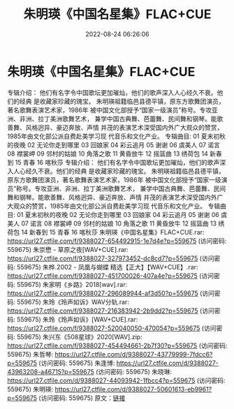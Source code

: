 ﻿---
title: 朱明瑛《中国名星集》FLAC+CUE
date: 2022-08-24 06:26:06
categories: APE、FLAC、MP3
tags: 华语中文
---
# 朱明瑛《中国名星集》FLAC+CUE

专辑介绍：
他们有名字令中国歌坛更加璀灿，他们的歌声深入人心经久不衰。他们的经典
是收藏家珍藏的瑰宝。
朱明瑛祖籍临邑县德平镇，原东方歌舞团演员，著名歌舞表演艺术家，1986年
被中国文化部授予“国家一级演员”称号。专攻亚洲、非洲、拉丁美洲歌舞艺术，
兼学中国古典舞、芭蕾舞、民间舞和钢琴。能歌善舞、风格迥异、豪迈奔放、声情
并茂的表演艺术深受国内外广大观众的赞赏，1985年由文化部公派自费赴美学习现
代音乐和文化产业。
专辑曲目:
01 夏末初秋的夜晚
02 无论你走到哪里
03 回娘家
04 彩云追月
05 谢谢
06 虞美人
07 诺言
08 襟裳岬
09 邻村的姑娘
10 角落之歌
11 黄昏放牛
12 摇篮曲
13 绣荷包
14 新春到
15 青春
16 喀秋莎
专辑介绍：
他们有名字令中国歌坛更加璀灿，他们的歌声深入人心经久不衰。他们的经典
是收藏家珍藏的瑰宝。
朱明瑛祖籍临邑县德平镇，原东方歌舞团演员，著名歌舞表演艺术家，1986年
被中国文化部授予“国家一级演员”称号。专攻亚洲、非洲、拉丁美洲歌舞艺术，
兼学中国古典舞、芭蕾舞、民间舞和钢琴。能歌善舞、风格迥异、豪迈奔放、声情
并茂的表演艺术深受国内外广大观众的赞赏，1985年由文化部公派自费赴美学习现
代音乐和文化产业。
专辑曲目:
01 夏末初秋的夜晚
02 无论你走到哪里
03 回娘家
04 彩云追月
05 谢谢
06 虞美人
07 诺言
08 襟裳岬
09 邻村的姑娘
10 角落之歌
11 黄昏放牛
12 摇篮曲
13 绣荷包
14 新春到
15 青春
16 喀秋莎
朱明瑛《中国名星集》FLAC+CUE.rar: https://url27.ctfile.com/f/9388027-654492915-1e7d4e?p=559675
(访问密码: 559675)
朱崇懋 - 草原之夜[WAV+CUE].rar: https://url27.ctfile.com/f/9388027-327973452-dc8cd7?p=559675
(访问密码: 559675)
朱桦.2002 - 凤凰与蝴蝶 精选【正大】【WAV+CUE】.rar: https://url27.ctfile.com/f/9388027-451700026-407a4e?p=559675
(访问密码: 559675)
朱家明《乡路》2018[wav].rar: https://url27.ctfile.com/f/9388027-296089944-af3d50?p=559675
(访问密码: 559675)
朱玲《玲声如诉》WAV分轨.rar: https://url27.ctfile.com/f/9388027-216383942-2b9dd2?p=559675
(访问密码: 559675)
朱玲《玲声如诉》[WAV+CUE].rar: https://url27.ctfile.com/f/9388027-520040050-470054?p=559675
(访问密码: 559675)
朱兴东《508星球》2020[WAV].zip: https://url27.ctfile.com/f/9388027-454494661-2b7f30?p=559675
(访问密码: 559675)
朱哲琴: https://url27.ctfile.com/d/9388027-43779999-7fdcc6?p=559675
(访问密码: 559675)
朱逢博: https://url27.ctfile.com/d/9388027-43963208-a46715?p=559675
(访问密码: 559675)
朱晓琳: https://url27.ctfile.com/d/9388027-44093942-1fbcc4?p=559675
(访问密码: 559675)
朱明瑛: https://url27.ctfile.com/d/9388027-50601613-eb9961?p=559675
(访问密码: 559675)
原文：[链接](https://blog.sina.com.cn/s/blog_1647c7e7601030z12.html)
